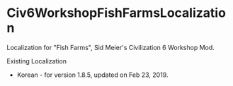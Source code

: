 # Civ6WorkshopFishFarmsLocalization
Localization for "Fish Farms", Sid Meier's Civilization 6 Workshop Mod.

Existing Localization
* Korean - for version 1.8.5, updated on Feb 23, 2019.
